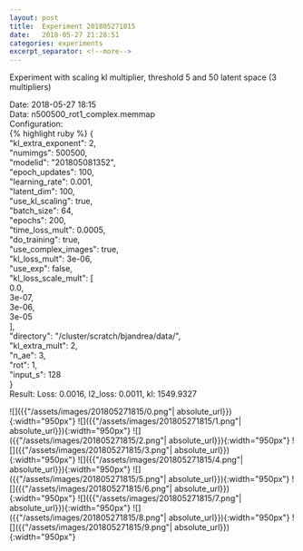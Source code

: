 ```yaml
---
layout: post
title:  Experiment 201805271815
date:   2018-05-27 21:28:51
categories: experiments
excerpt_separator: <!--more-->
---
```

Experiment with scaling kl multiplier, threshold 5 and 50 latent space (3 multipliers)  

 <!--more-->
Date: 2018-05-27 18:15  
Data: n500500_rot1_complex.memmap  
Configuration:   
{% highlight ruby %}
{  
    "kl_extra_exponent": 2,   
    "numimgs": 500500,   
    "modelid": "201805081352",   
    "epoch_updates": 100,   
    "learning_rate": 0.001,   
    "latent_dim": 100,   
    "use_kl_scaling": true,   
    "batch_size": 64,   
    "epochs": 200,   
    "time_loss_mult": 0.0005,   
    "do_training": true,   
    "use_complex_images": true,   
    "kl_loss_mult": 3e-06,   
    "use_exp": false,   
    "kl_loss_scale_mult": [  
        0.0,   
        3e-07,   
        3e-06,   
        3e-05  
    ],   
    "directory": "/cluster/scratch/bjandrea/data/",   
    "kl_extra_mult": 2,   
    "n_ae": 3,   
    "rot": 1,   
    "input_s": 128  
}  
 Result: Loss: 0.0016, l2_loss: 0.0011, kl: 1549.9327  

![]({{"/assets/images/201805271815/0.png"| absolute_url}}){:width="950px"}
![]({{"/assets/images/201805271815/1.png"| absolute_url}}){:width="950px"}
![]({{"/assets/images/201805271815/2.png"| absolute_url}}){:width="950px"}
![]({{"/assets/images/201805271815/3.png"| absolute_url}}){:width="950px"}
![]({{"/assets/images/201805271815/4.png"| absolute_url}}){:width="950px"}
![]({{"/assets/images/201805271815/5.png"| absolute_url}}){:width="950px"}
![]({{"/assets/images/201805271815/6.png"| absolute_url}}){:width="950px"}
![]({{"/assets/images/201805271815/7.png"| absolute_url}}){:width="950px"}
![]({{"/assets/images/201805271815/8.png"| absolute_url}}){:width="950px"}
![]({{"/assets/images/201805271815/9.png"| absolute_url}}){:width="950px"}
